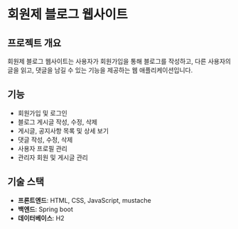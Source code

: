# 회원제 블로그 웹사이트

## 프로젝트 개요
회원제 블로그 웹사이트는 사용자가 회원가입을 통해 블로그를 작성하고, 다른 사용자의 글을 읽고, 댓글을 남길 수 있는 기능을 제공하는 웹 애플리케이션입니다.

## 기능
- 회원가입 및 로그인
- 블로그 게시글 작성, 수정, 삭제
- 게시글, 공지사항 목록 및 상세 보기
- 댓글 작성, 수정, 삭제
- 사용자 프로필 관리
- 관리자 회원 및 게시글 관리

## 기술 스택
- **프론트엔드**: HTML, CSS, JavaScript, mustache
- **백엔드**: Spring boot
- **데이터베이스**: H2
